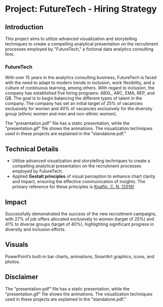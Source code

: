 # Project: FutureTech - Hiring Strategy

## Introduction

This project aims to utilize advanced visualization and storytelling techniques to create a compelling analytical presentation on the recruitment processes employed by "FutureTech," a fictional data analytics consulting firm.

### FutureTech

With over 15 years in the analytics consulting business, FutureTech is faced with the need to adapt to modern trends in inclusion, work flexibility, and a culture of continuous learning, among others. With regard to inclusion, the company has established five hiring programs: ABXL, ARC, EMA, REP, and QB. The goal is to begin balancing the different types of talent in the company. The company has set an initial target of 25% of vacancies exclusively for women and 40% of vacancies exclusively for the diversity group (ethnic women and men and non-ethnic women).

The "presentation.pdf" file has a static presentation, while the "presentation.gif" file shows the animations. The visualization techniques used in these projects are explained in the "standalone.pdf."

## Technical Details
- Utilize advanced visualization and storytelling techniques to create a compelling analytical presentation on the recruitment processes 
employed by FutureTech.
- Applied **Gestalt principles** of visual perception to enhance chart clarity and impact, ensuring the effective communication of 
insights. The primary reference for these principles is [Knaflic, C. N. (2019)](https://www-oreilly-com.libproxy.nbcc.ca/library/view/storytelling-with-data/9781119002253/)

## Impact

Successfully demonstrated the success of the new recruitment campaigns, with 27% of job offers allocated exclusively to women (target of 25%) and 41% to diverse groups (target of 40%), highlighting significant progress in diversity and inclusion efforts.

## Visuals

PowerPoint’s built-in bar charts, animations, SmartArt graphics, icons, and photos. 


## Disclaimer
The "presentation.pdf" file has a static presentation, while the "presentation.gif" file shows the animations. The visualization techniques used in these projects are explained in the "standalone.pdf."
